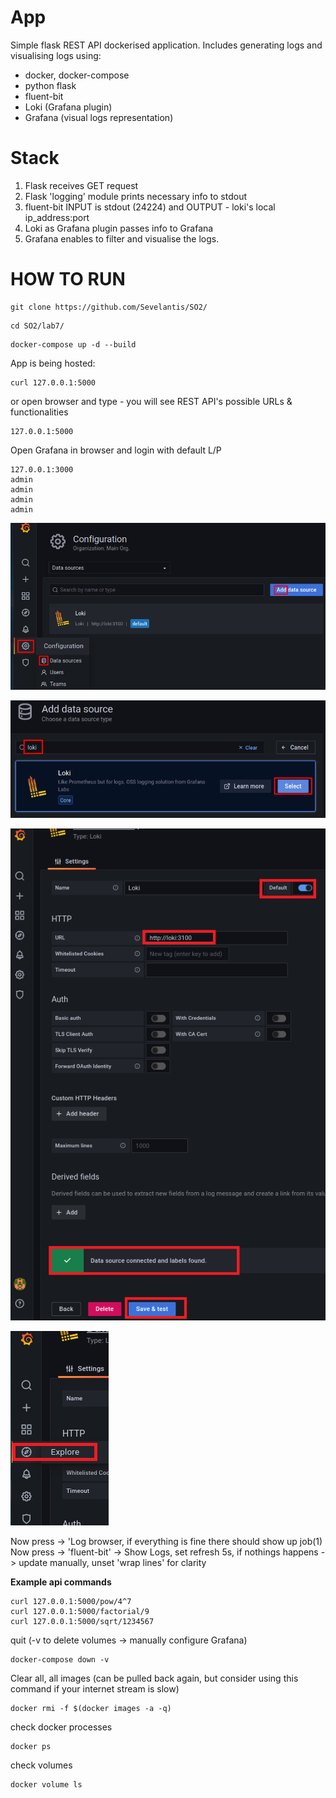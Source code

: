 # App
Simple flask REST API dockerised application. Includes generating logs and visualising logs using:
 - docker, docker-compose
 - python flask
 - fluent-bit
 - Loki (Grafana plugin)
 - Grafana (visual logs representation)

# Stack
1. Flask receives GET request
2. Flask 'logging' module prints necessary info to stdout
3. fluent-bit INPUT is stdout (24224) and OUTPUT - loki's local ip_address:port
4. Loki as Grafana plugin passes info to Grafana
5. Grafana enables to filter and visualise the logs.

# HOW TO RUN
```
git clone https://github.com/Sevelantis/SO2/
```
```
cd SO2/lab7/
```
```
docker-compose up -d --build
```
App is being hosted:
```
curl 127.0.0.1:5000
```
or open browser and type - you will see REST API's possible URLs & functionalities
```
127.0.0.1:5000
```
Open Grafana in browser and login with default L/P
```
127.0.0.1:3000
admin
admin
admin
admin
```
![Alt text](/readme-files/1.png?raw=true "a")

![Alt text](/readme-files/2.png?raw=true "b")

![Alt text](/readme-files/3.png?raw=true "c")

![Alt text](/readme-files/4.png?raw=true "d")

Now press -> 'Log browser, if everything is fine there should show up job(1)
Now press -> 'fluent-bit' -> Show Logs, set refresh 5s, if nothings happens -> update manually, unset 'wrap lines' for clarity

**Example api commands**
```
curl 127.0.0.1:5000/pow/4^7
curl 127.0.0.1:5000/factorial/9
curl 127.0.0.1:5000/sqrt/1234567
```
quit (-v to delete volumes -> manually configure Grafana)
```
docker-compose down -v
```
Clear all, all images (can be pulled back again, but consider using this command if your internet stream is slow)
```
docker rmi -f $(docker images -a -q)
```
check docker processes
```
docker ps
```
check volumes
```
docker volume ls
```
